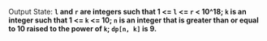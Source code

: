 Output State: **`l` and `r` are integers such that 1 <= `l` <= `r` < 10^18; `k` is an integer such that 1 <= `k` <= 10; `n` is an integer that is greater than or equal to 10 raised to the power of `k`; `dp[n, k]` is 9.**